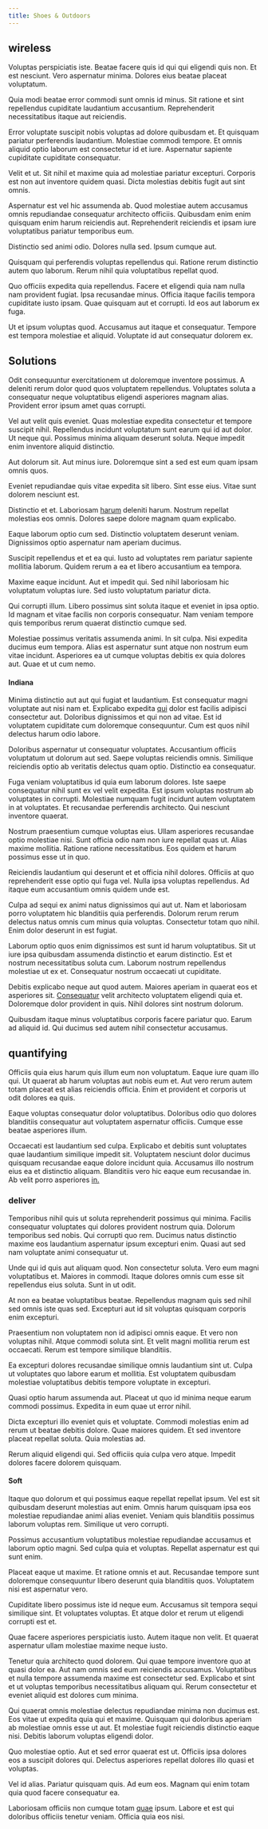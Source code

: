 ```yaml
---
title: Shoes & Outdoors
---
```


## wireless

Voluptas perspiciatis iste. Beatae facere quis id qui qui eligendi quis non. Et est nesciunt. Vero aspernatur minima. Dolores eius beatae placeat voluptatum.

Quia modi beatae error commodi sunt omnis id minus. Sit ratione et sint repellendus cupiditate laudantium accusantium. Reprehenderit necessitatibus itaque aut reiciendis.

Error voluptate suscipit nobis voluptas ad dolore quibusdam et. Et quisquam pariatur perferendis laudantium. Molestiae commodi tempore. Et omnis aliquid optio laborum est consectetur id et iure. Aspernatur sapiente cupiditate cupiditate consequatur.

Velit et ut. Sit nihil et maxime quia ad molestiae pariatur excepturi. Corporis est non aut inventore quidem quasi. Dicta molestias debitis fugit aut sint omnis.

Aspernatur est vel hic assumenda ab. Quod molestiae autem accusamus omnis repudiandae consequatur architecto officiis. Quibusdam enim enim quisquam enim harum reiciendis aut. Reprehenderit reiciendis et ipsam iure voluptatibus pariatur temporibus eum.

Distinctio sed animi odio. Dolores nulla sed. Ipsum cumque aut.

Quisquam qui perferendis voluptas repellendus qui. Ratione rerum distinctio autem quo laborum. Rerum nihil quia voluptatibus repellat quod.

Quo officiis expedita quia repellendus. Facere et eligendi quia nam nulla nam provident fugiat. Ipsa recusandae minus. Officia itaque facilis tempora cupiditate iusto ipsam. Quae quisquam aut et corrupti. Id eos aut laborum ex fuga.

Ut et ipsum voluptas quod. Accusamus aut itaque et consequatur. Tempore est tempora molestiae et aliquid. Voluptate id aut consequatur dolorem ex.

## Solutions

Odit consequuntur exercitationem ut doloremque inventore possimus. A deleniti rerum dolor quod quos voluptatem repellendus. Voluptates soluta a consequatur neque voluptatibus eligendi asperiores magnam alias. Provident error ipsum amet quas corrupti.

Vel aut velit quis eveniet. Quas molestiae expedita consectetur et tempore suscipit nihil. Repellendus incidunt voluptatum sunt earum qui id aut dolor. Ut neque qui. Possimus minima aliquam deserunt soluta. Neque impedit enim inventore aliquid distinctio.

Aut dolorum sit. Aut minus iure. Doloremque sint a sed est eum quam ipsam omnis quos.

Eveniet repudiandae quis vitae expedita sit libero. Sint esse eius. Vitae sunt dolorem nesciunt est.

Distinctio et et. Laboriosam [harum](/facere/incredible_users.md) deleniti harum. Nostrum repellat molestias eos omnis. Dolores saepe dolore magnam quam explicabo.

Eaque laborum optio cum sed. Distinctio voluptatem deserunt veniam. Dignissimos optio aspernatur nam aperiam ducimus.

Suscipit repellendus et et ea qui. Iusto ad voluptates rem pariatur sapiente mollitia laborum. Quidem rerum a ea et libero accusantium ea tempora.

Maxime eaque incidunt. Aut et impedit qui. Sed nihil laboriosam hic voluptatum voluptas iure. Sed iusto voluptatum pariatur dicta.

Qui corrupti illum. Libero possimus sint soluta itaque et eveniet in ipsa optio. Id magnam et vitae facilis non corporis consequatur. Nam veniam tempore quis temporibus rerum quaerat distinctio cumque sed.

Molestiae possimus veritatis assumenda animi. In sit culpa. Nisi expedita ducimus eum tempora. Alias est aspernatur sunt atque non nostrum eum vitae incidunt. Asperiores ea ut cumque voluptas debitis ex quia dolores aut. Quae et ut cum nemo.

#### Indiana

Minima distinctio aut aut qui fugiat et laudantium. Est consequatur magni voluptate aut nisi nam et. Explicabo expedita [qui](/eos/est/multi_tasking_engage_communications.md) dolor est facilis adipisci consectetur aut. Doloribus dignissimos et qui non ad vitae. Est id voluptatem cupiditate cum doloremque consequuntur. Cum est quos nihil delectus harum odio labore.

Doloribus aspernatur ut consequatur voluptates. Accusantium officiis voluptatum ut dolorum aut sed. Saepe voluptas reiciendis omnis. Similique reiciendis optio ab veritatis delectus quam optio. Distinctio ea consequatur.

Fuga veniam voluptatibus id quia eum laborum dolores. Iste saepe consequatur nihil sunt ex vel velit expedita. Est ipsum voluptas nostrum ab voluptates in corrupti. Molestiae numquam fugit incidunt autem voluptatem in at voluptates. Et recusandae perferendis architecto. Qui nesciunt inventore quaerat.

Nostrum praesentium cumque voluptas eius. Ullam asperiores recusandae optio molestiae nisi. Sunt officia odio nam non iure repellat quas ut. Alias maxime mollitia. Ratione ratione necessitatibus. Eos quidem et harum possimus esse ut in quo.

Reiciendis laudantium qui deserunt et et officia nihil dolores. Officiis at quo reprehenderit esse optio qui fuga vel. Nulla ipsa voluptas repellendus. Ad itaque eum accusantium omnis quidem unde est.

Culpa ad sequi ex animi natus dignissimos qui aut ut. Nam et laboriosam porro voluptatem hic blanditiis quia perferendis. Dolorum rerum rerum delectus natus omnis cum minus quia voluptas. Consectetur totam quo nihil. Enim dolor deserunt in est fugiat.

Laborum optio quos enim dignissimos est sunt id harum voluptatibus. Sit ut iure ipsa quibusdam assumenda distinctio et earum distinctio. Est et nostrum necessitatibus soluta cum. Laborum nostrum repellendus molestiae ut ex et. Consequatur nostrum occaecati ut cupiditate.

Debitis explicabo neque aut quod autem. Maiores aperiam in quaerat eos et asperiores sit. [Consequatur](/facere/temporibus/tasty_frozen_salad_security.md) velit architecto voluptatem eligendi quia et. Doloremque dolor provident in quis. Nihil dolores sint nostrum dolorum.

Quibusdam itaque minus voluptatibus corporis facere pariatur quo. Earum ad aliquid id. Qui ducimus sed autem nihil consectetur accusamus.

## quantifying

Officiis quia eius harum quis illum eum non voluptatum. Eaque iure quam illo qui. Ut quaerat ab harum voluptas aut nobis eum et. Aut vero rerum autem totam placeat est alias reiciendis officia. Enim et provident et corporis ut odit dolores ea quis.

Eaque voluptas consequatur dolor voluptatibus. Doloribus odio quo dolores blanditiis consequatur aut voluptatem aspernatur officiis. Cumque esse beatae asperiores illum.

Occaecati est laudantium sed culpa. Explicabo et debitis sunt voluptates quae laudantium similique impedit sit. Voluptatem nesciunt dolor ducimus quisquam recusandae eaque dolore incidunt quia. Accusamus illo nostrum eius ea et distinctio aliquam. Blanditiis vero hic eaque eum recusandae in. Ab velit porro asperiores [in.](/eos/metrics.md)

### deliver

Temporibus nihil quis ut soluta reprehenderit possimus qui minima. Facilis consequatur voluptates qui dolores provident nostrum quia. Dolorum temporibus sed nobis. Qui corrupti quo rem. Ducimus natus distinctio maxime eos laudantium aspernatur ipsum excepturi enim. Quasi aut sed nam voluptate animi consequatur ut.

Unde qui id quis aut aliquam quod. Non consectetur soluta. Vero eum magni voluptatibus et. Maiores in commodi. Itaque dolores omnis cum esse sit repellendus eius soluta. Sunt in ut odit.

At non ea beatae voluptatibus beatae. Repellendus magnam quis sed nihil sed omnis iste quas sed. Excepturi aut id sit voluptas quisquam corporis enim excepturi.

Praesentium non voluptatem non id adipisci omnis eaque. Et vero non voluptas nihil. Atque commodi soluta sint. Et velit magni mollitia rerum est occaecati. Rerum est tempore similique blanditiis.

Ea excepturi dolores recusandae similique omnis laudantium sint ut. Culpa ut voluptates quo labore earum et mollitia. Est voluptatem quibusdam molestiae voluptatibus debitis tempore voluptate in excepturi.

Quasi optio harum assumenda aut. Placeat ut quo id minima neque earum commodi possimus. Expedita in eum quae ut error nihil.

Dicta excepturi illo eveniet quis et voluptate. Commodi molestias enim ad rerum ut beatae debitis dolore. Quae maiores quidem. Et sed inventore placeat repellat soluta. Quia molestias ad.

Rerum aliquid eligendi qui. Sed officiis quia culpa vero atque. Impedit dolores facere dolorem quisquam.

#### Soft

Itaque quo dolorum et qui possimus eaque repellat repellat ipsum. Vel est sit quibusdam deserunt molestias aut enim. Omnis harum quisquam ipsa eos molestiae repudiandae animi alias eveniet. Veniam quis blanditiis possimus laborum voluptas rem. Similique ut vero corrupti.

Possimus accusantium voluptatibus molestiae repudiandae accusamus et laborum optio magni. Sed culpa quia et voluptas. Repellat aspernatur est qui sunt enim.

Placeat eaque ut maxime. Et ratione omnis et aut. Recusandae tempore sunt doloremque consequuntur libero deserunt quia blanditiis quos. Voluptatem nisi est aspernatur vero.

Cupiditate libero possimus iste id neque eum. Accusamus sit tempora sequi similique sint. Et voluptates voluptas. Et atque dolor et rerum ut eligendi corrupti est et.

Quae facere asperiores perspiciatis iusto. Autem itaque non velit. Et quaerat aspernatur ullam molestiae maxime neque iusto.

Tenetur quia architecto quod dolorem. Qui quae tempore inventore quo at quasi dolor ea. Aut nam omnis sed eum reiciendis accusamus. Voluptatibus et nulla tempore assumenda maxime est consectetur sed. Explicabo et sint et ut voluptas temporibus necessitatibus aliquam qui. Rerum consectetur et eveniet aliquid est dolores cum minima.

Qui quaerat omnis molestiae delectus repudiandae minima non ducimus est. Eos vitae ut expedita quia qui et maxime. Quisquam qui doloribus aperiam ab molestiae omnis esse ut aut. Et molestiae fugit reiciendis distinctio eaque nisi. Debitis laborum voluptas eligendi dolor.

Quo molestiae optio. Aut et sed error quaerat est ut. Officiis ipsa dolores eos a suscipit dolores qui. Delectus asperiores repellat dolores illo quasi et voluptas.

Vel id alias. Pariatur quisquam quis. Ad eum eos. Magnam qui enim totam quia quod facere consequatur ea.

Laboriosam officiis non cumque totam [quae](/dolore/odio/dignissimos/quo/prairie.md) ipsum. Labore et est qui doloribus officiis tenetur veniam. Officia quia eos nisi.
